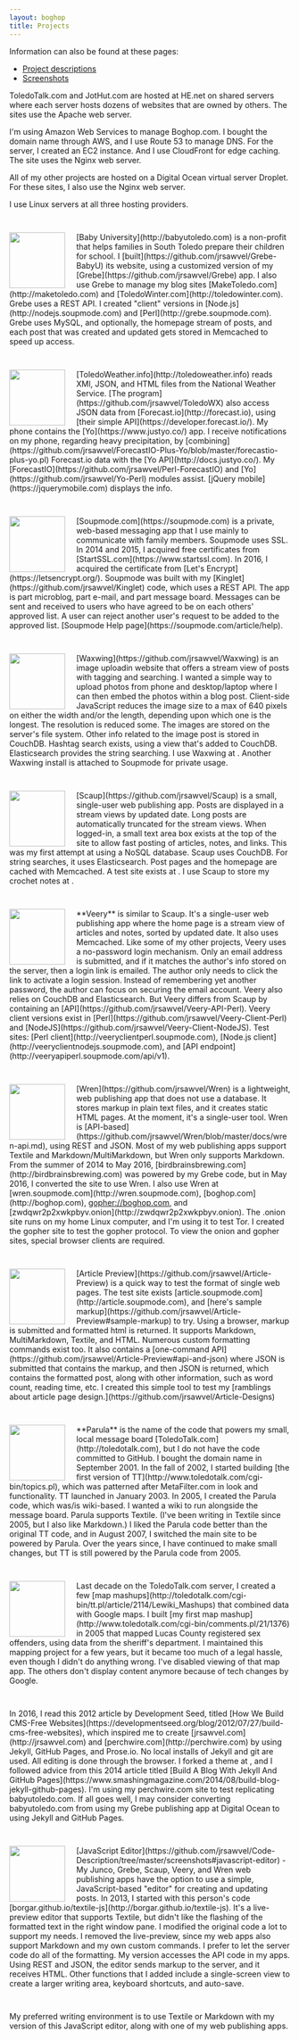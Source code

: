 ```yaml
---
layout: boghop
title: Projects
---
```



Information can also be found at these pages:

* [Project descriptions](https://github.com/jrsawvel/Code-Description)
* [Screenshots](https://github.com/jrsawvel/Code-Description/tree/master/screenshots)

ToledoTalk.com and JotHut.com are hosted at HE.net on shared servers where each server hosts dozens of websites that are owned by others. The sites use the Apache web server. 

I'm using Amazon Web Services to manage Boghop.com. I bought the domain name through AWS, and I use Route 53 to manage DNS. For the server, I created an EC2 instance. And I use CloudFront for edge caching. The site uses the Nginx web server.

All of my other projects are hosted on a Digital Ocean virtual server Droplet. For these sites, I also use the Nginx web server.

I use Linux servers at all three hosting providers.



<p markdown="1" style="clear:both;padding-top:2em;padding-bottom:2em;"><img class="largescreens" style="float:left;padding-right:20px;width:100px;height:100px"  src="https://c2.staticflickr.com/8/7441/27652053586_1511cbbaef_q.jpg" />[Baby University](http://babyutoledo.com) is a non-profit that helps families in South Toledo prepare their children for school. I [built](https://github.com/jrsawvel/Grebe-BabyU) its website, using a customized version of my [Grebe](https://github.com/jrsawvel/Grebe) app. I also use Grebe to manage my blog sites [MakeToledo.com](http://maketoledo.com) and [ToledoWinter.com](http://toledowinter.com). Grebe uses a REST API. I created "client" versions in [Node.js](http://nodejs.soupmode.com) and [Perl](http://grebe.soupmode.com). Grebe uses MySQL, and optionally, the homepage stream of posts, and each post that was created and updated gets stored in Memcached to speed up access.</p>



<p markdown="1" style="clear:both;padding-bottom:2em;"><img class="largescreens" style="float:left;padding-right:20px;width:100px;height:100px"  src="https://c2.staticflickr.com/8/7286/27651709046_962c32f5df_m.jpg" />[ToledoWeather.info](http://toledoweather.info) reads XMl, JSON, and HTML files from the National Weather Service. [The program](https://github.com/jrsawvel/ToledoWX) also access JSON data from [Forecast.io](http://forecast.io), using [their simple API](https://developer.forecast.io/). My phone contains the [Yo](https://www.justyo.co/) app. I receive notifications on my phone, regarding heavy precipitation, by [combining](https://github.com/jrsawvel/ForecastIO-Plus-Yo/blob/master/forecastio-plus-yo.pl) Forecast.io data with the [Yo API](http://docs.justyo.co/). My [ForecastIO](https://github.com/jrsawvel/Perl-ForecastIO) and [Yo](https://github.com/jrsawvel/Yo-Perl) modules assist. [jQuery mobile](https://jquerymobile.com) displays the info.</p>


<p markdown="1" style="clear:both;padding-bottom:2em;"><img class="largescreens" style="float:left;padding-right:20px;width:100px;height:100px"  src="https://c2.staticflickr.com/6/5689/22331643762_9e5fb3c18f_q.jpg" />[Soupmode.com](https://soupmode.com) is a private, web-based messaging app that I use mainly to communicate with family members. Soupmode uses SSL. In 2014 and 2015, I acquired free certificates from [StartSSL.com](https://www.startssl.com). In 2016, I acquired the certificate from [Let's Encrypt](https://letsencrypt.org/). Soupmode was built with my [Kinglet](https://github.com/jrsawvel/Kinglet) code, which uses a REST API. The app is part microblog, part e-mail, and part message board. Messages can be sent and received to users who have agreed to be on each others' approved list. A user can reject another user's request to be added to the approved list. [Soupmode Help page](https://soupmode.com/article/help).</p>


<p markdown="1" style="clear:both;padding-bottom:2em;"><img class="largescreens" style="float:left;padding-right:20px;width:100px;height:100px"  src="https://c2.staticflickr.com/6/5829/22157056568_29459619bc_q.jpg" />[Waxwing](https://github.com/jrsawvel/Waxwing) is an image uploadin  website that offers a stream view of posts with tagging and searching. I wanted a simple way to upload photos from phone and desktop/laptop where I can then embed the photos within a blog post. Client-side JavaScript reduces the image size to a max of 640 pixels on either the width and/or the length, depending upon which one is the longest. The resolution is reduced some. The images are stored on the server's file system. Other info related to the image post is stored in CouchDB. Hashtag search exists, using a view that's added to CouchDB. Elasticsearch provides the string searching. I use Waxwing at <http://waxwing.soupmode.com>. Another Waxwing install is attached to Soupmode for private usage.</p>


<p markdown="1" style="clear:both;padding-bottom:2em;"><img class="largescreens" style="float:left;padding-right:20px;width:100px;height:100px"  src="https://c2.staticflickr.com/8/7435/28059292941_7ce24e75ff_q.jpg" />[Scaup](https://github.com/jrsawvel/Scaup) is a small, single-user web publishing app. Posts are displayed in a stream views by updated date. Long posts are automatically truncated for the stream views. When logged-in, a small text area box exists at the top of the site to allow fast posting of articles, notes, and links. This was my first attempt at using a NoSQL database. Scaup uses CouchDB. For string searches, it uses Elasticsearch. Post pages and the homepage are cached with Memcached. A test site exists at <http://scaup.soupmode.com>. I use Scaup to store my crochet notes at <http://crochet.soupmode.com>.</p>



<p markdown="1" style="clear:both;padding-bottom:2em;"><img class="largescreens" style="float:left;padding-right:20px;width:100px;height:100px"  src="https://c2.staticflickr.com/6/5773/22345023035_12ffe69937_q.jpg" /> **Veery** is similar to Scaup. It's a single-user web publishing app where the home page is a stream view of articles and notes, sorted by updated date. It also uses Memcached. Like some of my other projects, Veery uses a no-password login mechanism. Only an email address is submitted, and if it matches the author's info stored on the server, then a login link is emailed. The author only needs to click the link to activate a login session. Instead of remembering yet another password, the author can focus on securing the email account. Veery also relies on CouchDB and Elasticsearch. But Veery differs from Scaup by containing an [API](https://github.com/jrsawvel/Veery-API-Perl). Veery client versions exist in [Perl](https://github.com/jrsawvel/Veery-Client-Perl) and [NodeJS](https://github.com/jrsawvel/Veery-Client-NodeJS). Test sites: [Perl client](http://veeryclientperl.soupmode.com), [Node.js client](http://veeryclientnodejs.soupmode.com), and [API endpoint](http://veeryapiperl.soupmode.com/api/v1).</p>




<p markdown="1" style="clear:both;padding-bottom:2em;"><img class="largescreens" style="float:left;padding-right:20px;width:100px;height:100px"  src="https://c2.staticflickr.com/8/7397/27612350631_a79de945a5_q.jpg" /> [Wren](https://github.com/jrsawvel/Wren) is a lightweight, web publishing app that does not use a database. It stores markup in plain text files, and it creates static HTML pages. At the moment, it's a single-user tool. Wren is [API-based](https://github.com/jrsawvel/Wren/blob/master/docs/wren-api.md), using REST and JSON. Most of my web publishing apps support Textile and Markdown/MultiMarkdown, but Wren only supports Markdown. From the summer of 2014 to May 2016, [birdbrainsbrewing.com](http://birdbrainsbrewing.com) was powered by my Grebe code, but in May 2016, I converted the site to use Wren. I also use Wren at [wren.soupmode.com](http://wren.soupmode.com), [boghop.com](http://boghop.com), <a href="gopher://boghop.com">gopher://boghop.com</a>, and [zwdqwr2p2xwkpbyv.onion](http://zwdqwr2p2xwkpbyv.onion). The .onion site runs on my home Linux computer, and I'm using it to test Tor. I created the gopher site to test the gopher protocol. To view the onion and gopher sites, special browser clients are required.</p>



<p markdown="1" style="clear:both;padding-bottom:2em;"><img class="largescreens" style="float:left;padding-right:20px;width:100px;height:100px"  src="https://c2.staticflickr.com/8/7661/27076320183_a81166eab9_q.jpg" /> [Article Preview](https://github.com/jrsawvel/Article-Preview) is a quick way to test the format of single web pages. The test site exists [article.soupmode.com](http://article.soupmode.com), and [here's sample markup](https://github.com/jrsawvel/Article-Preview#sample-markup) to try. Using a browser, markup is submitted and formatted html is returned. It supports Markdown, MultiMarkdown, Textile, and HTML. Numerous custom formatting commands exist too. It also contains a [one-command API](https://github.com/jrsawvel/Article-Preview#api-and-json) where JSON is submitted that contains the markup, and then JSON is returned, which contains the formatted post, along with other information, such as word count, reading time, etc. I created this simple tool to test my [ramblings about article page design.](https://github.com/jrsawvel/Article-Designs)</p>




<p markdown="1" style="clear:both;padding-bottom:2em;"><img class="largescreens" style="float:left;padding-right:20px;width:100px;height:100px"  src="https://c2.staticflickr.com/6/5789/22331644482_b3e0b1e89e_q.jpg" /> **Parula** is the name of the code that powers my small, local message board [ToledoTalk.com](http://toledotalk.com), but I do not have the code committed to GitHub. I bought the domain name in September 2001. In the fall of 2002, I started building [the first version of TT](http://www.toledotalk.com/cgi-bin/topics.pl), which was patterned after MetaFilter.com in look and functionality. TT launched in January 2003. In 2005, I created the Parula code, which was/is wiki-based. I wanted a wiki to run alongside the message board. Parula supports Textile. (I've been writing in Textile since 2005, but I also like Markdown.) I liked the Parula code better than the original TT code, and in August 2007, I switched the main site to be powered by Parula.  Over the years since, I have continued to make small changes, but TT is still powered by the Parula code from 2005.</p> 



<p markdown="1" style="clear:both;padding-bottom:2em;"><img class="largescreens" style="float:left;padding-right:20px;width:100px;height:100px"  src="https://c2.staticflickr.com/8/7475/28405781546_d97c6dcdfb_q.jpg" /> Last decade on the ToledoTalk.com server, I created a few [map mashups](http://toledotalk.com/cgi-bin/tt.pl/article/2114/Lewiki_Mashups) that combined data with Google maps. I built [my first map mashup](http://www.toledotalk.com/cgi-bin/comments.pl/21/1376) in 2005 that mapped Lucas County registered sex offenders, using data from the sheriff's department. I maintained this mapping project for a few years, but it became too much of a legal hassle, even though I didn't do anything wrong. I've disabled viewing of that map app. The others don't display content anymore because of tech changes by Google.</p>


<p markdown="1" style="clear:both;padding-bottom:2em;">In 2016, I read this 2012 article by Development Seed, titled [How We Build CMS-Free Websites](https://developmentseed.org/blog/2012/07/27/build-cms-free-websites), which inspired me to create  [jrsawvel.com](http://jrsawvel.com) and [perchwire.com](http://perchwire.com) by using Jekyll, GitHub Pages, and Prose.io. No local installs of Jekyll and git are used. All editing is done through the browser. I forked a theme at <https://github.com/barryclark/jekyll-now>, and I followed advice from this 2014 article titled [Build A Blog With Jekyll And GitHub Pages](https://www.smashingmagazine.com/2014/08/build-blog-jekyll-github-pages). I'm using my perchwire.com site to test replicating babyutoledo.com. If all goes well, I may consider converting babyutoledo.com from using my Grebe publishing app at Digital Ocean to using Jekyll and GitHub Pages. 
</p>



<p markdown="1" style="clear:both;padding-bottom:2em;"><img class="largescreens" style="float:left;padding-right:20px;width:100px;height:100px"  src="https://c2.staticflickr.com/6/5740/22319004206_d8d5623a12_q.jpg" /> [JavaScript Editor](https://github.com/jrsawvel/Code-Description/tree/master/screenshots#javascript-editor) -  My Junco, Grebe, Scaup, Veery, and Wren web publishing apps have the option to use a simple, JavaScript-based "editor" for creating and updating posts. In 2013, I started with this person's code [borgar.github.io/textile-js](http://borgar.github.io/textile-js). It's a live-preview editor that supports Textile, but didn't like the flashing of the formatted text in the right window pane. I modified the original code a lot to support my needs. I removed the live-preview, since my web apps also support Markdown and my own custom commands. I prefer to let the server code do all of the formatting. My version  accesses the API code in my apps. Using REST and JSON, the editor sends markup to the server, and it receives HTML. Other functions that I added include a single-screen view to create a larger writing area, keyboard shortcuts, and auto-save.</p>


My preferred writing environment is to use Textile or Markdown with my version of this JavaScript editor, along with one of my web publishing apps.
